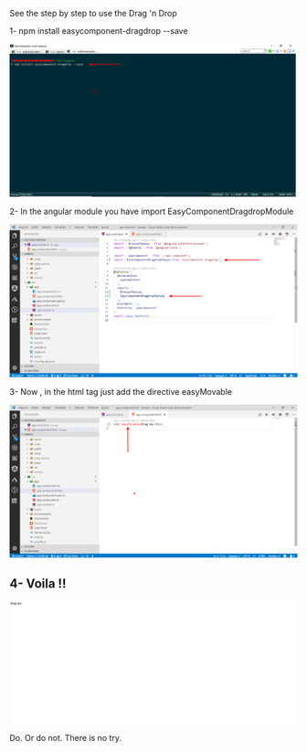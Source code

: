 

See the step by step to use the Drag 'n Drop


1- npm install easycomponent-dragdrop --save
 
![Screenshot](documentation/1-step.png)

2- In the angular module you have import EasyComponentDragdropModule

![Screenshot](documentation/2-step.png)

3- Now , in the html tag just add the directive easyMovable 

![Screenshot](documentation/3-step.png)

4- Voila !!
--------------------------------------

![Screenshot](documentation/6-step.gif)

Do. Or do not. There is no try.
